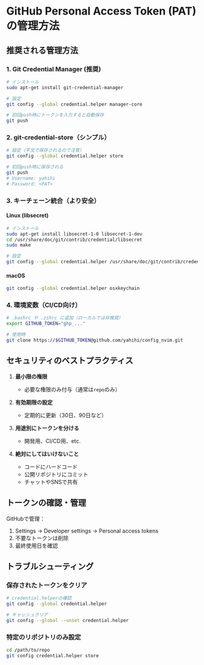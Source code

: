 # GitHub Personal Access Token (PAT) の管理方法

## 推奨される管理方法

### 1. Git Credential Manager (推奨)
```bash
# インストール
sudo apt-get install git-credential-manager

# 設定
git config --global credential.helper manager-core

# 初回push時にトークンを入力すると自動保存
git push
```

### 2. git-credential-store（シンプル）
```bash
# 設定（平文で保存されるので注意）
git config --global credential.helper store

# 初回push時に保存される
git push
# Username: yahihi
# Password: <PAT>
```

### 3. キーチェーン統合（より安全）

#### Linux (libsecret)
```bash
# インストール
sudo apt-get install libsecret-1-0 libsecret-1-dev
cd /usr/share/doc/git/contrib/credential/libsecret
sudo make

# 設定
git config --global credential.helper /usr/share/doc/git/contrib/credential/libsecret/git-credential-libsecret
```

#### macOS
```bash
git config --global credential.helper osxkeychain
```

### 4. 環境変数（CI/CD向け）
```bash
# .bashrc や .zshrc に追加（ローカルでは非推奨）
export GITHUB_TOKEN="ghp_..."

# 使用時
git clone https://$GITHUB_TOKEN@github.com/yahihi/config_nvim.git
```

## セキュリティのベストプラクティス

1. **最小限の権限**
   - 必要な権限のみ付与（通常は`repo`のみ）

2. **有効期限の設定**
   - 定期的に更新（30日、90日など）

3. **用途別にトークンを分ける**
   - 開発用、CI/CD用、etc.

4. **絶対にしてはいけないこと**
   - コードにハードコード
   - 公開リポジトリにコミット
   - チャットやSNSで共有

## トークンの確認・管理

GitHubで管理：
1. Settings → Developer settings → Personal access tokens
2. 不要なトークンは削除
3. 最終使用日を確認

## トラブルシューティング

### 保存されたトークンをクリア
```bash
# credential.helperの確認
git config --global credential.helper

# キャッシュクリア
git config --global --unset credential.helper
```

### 特定のリポジトリのみ設定
```bash
cd /path/to/repo
git config credential.helper store
```